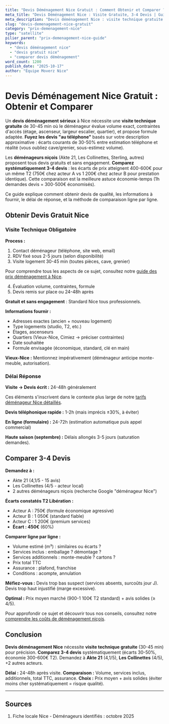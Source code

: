 ```yaml
---
title: "Devis Déménagement Nice Gratuit : Comment Obtenir et Comparer ? 2025"
meta_title: "Devis Déménagement Nice : Visite Gratuite, 3-4 Devis | Guide"
meta_description: "Devis déménagement Nice : visite technique gratuite obligatoire, comparer 3-4 devis (écarts 30-50%). Akte 21, Les Collinettes. Délai 24-48h. Guide."
slug: "devis-demenagement-nice-gratuit"
category: "prix-demenagement-nice"
type: "satellite"
pilier_parent: "prix-demenagement-nice-guide"
keywords:
  - "devis déménagement nice"
  - "devis gratuit nice"
  - "comparer devis déménagement"
word_count: 1200
publish_date: "2025-10-17"
author: "Équipe Moverz Nice"
---
```


# Devis Déménagement Nice Gratuit : Obtenir et Comparer

Un **devis déménagement sérieux** à Nice nécessite une **visite technique gratuite** de 30-45 min où le déménageur évalue volume exact, contraintes d'accès (étage, ascenseur, largeur escalier, quartier), et propose formule adaptée. **Fuyez les devis "au téléphone"** basés sur votre description approximative : écarts courants de 30-50% entre estimation téléphone et réalité (vous oubliez cave/grenier, sous-estimez volume).

Les **déménageurs niçois** (Akte 21, Les Collinettes, Sterling, autres) proposent tous devis gratuits et sans engagement. **Comparez systématiquement 3-4 devis** : les écarts de prix atteignent 400-600€ pour un même T2 (750€ chez acteur A vs 1 200€ chez acteur B pour prestation identique). Cette comparaison est la meilleure astuce économie-temps (1h demandes devis = 300-500€ économisés).

Ce guide explique comment obtenir devis de qualité, les informations à fournir, le délai de réponse, et la méthode de comparaison ligne par ligne.

## Obtenir Devis Gratuit Nice

### Visite Technique Obligatoire

**Process :**
1. Contact déménageur (téléphone, site web, email)
2. RDV fixé sous 2-5 jours (selon disponibilité)
3. Visite logement 30-45 min (toutes pièces, cave, grenier)

Pour comprendre tous les aspects de ce sujet, consultez notre [guide des prix déménagement à Nice](/blog/prix-demenagement/prix-demenagement-nice-guide).

4. Évaluation volume, contraintes, formule
5. Devis remis sur place ou 24-48h après

**Gratuit et sans engagement** : Standard Nice tous professionnels.

**Informations fournir :**
- Adresses exactes (ancien + nouveau logement)
- Type logements (studio, T2, etc.)
- Étages, ascenseurs
- Quartiers (Vieux-Nice, Cimiez → préciser contraintes)
- Date souhaitée
- Formule envisagée (économique, standard, clé en main)

**Vieux-Nice :** Mentionnez impérativement (déménageur anticipe monte-meuble, autorisation).

### Délai Réponse

**Visite → Devis écrit :** 24-48h généralement


Ces éléments s'inscrivent dans le contexte plus large de notre [tarifs déménageur Nice détaillés](/blog/prix-demenagement/prix-demenagement-nice-guide).

**Devis téléphonique rapide :** 1-2h (mais imprécis ±30%, à éviter)

**En ligne (formulaire) :** 24-72h (estimation automatique puis appel commercial)

**Haute saison (septembre) :** Délais allongés 3-5 jours (saturation demandes).

## Comparer 3-4 Devis

**Demandez à :**
- Akte 21 (4,1/5 - 15 avis)
- Les Collinettes (4/5 - acteur local)
- 2 autres déménageurs niçois (recherche Google "déménageur Nice")

**Écarts constatés T2 Libération :**
- Acteur A : 750€ (formule économique agressive)
- Acteur B : 1 050€ (standard fiable)
- Acteur C : 1 200€ (premium services)
- **Écart : 450€** (60%)

**Comparer ligne par ligne :**
- Volume estimé (m³) : similaires ou écarts ?
- Services inclus : emballage ? démontage ?
- Services additionnels : monte-meuble ? cartons ?
- Prix total TTC
- Assurance : plafond, franchise
- Conditions : acompte, annulation

**Méfiez-vous :** Devis trop bas suspect (services absents, surcoûts jour J). Devis trop haut injustifié (marge excessive).

**Optimal :** Prix moyen marché (900-1 100€ T2 standard) + avis solides (≥ 4/5).


Pour approfondir ce sujet et découvrir tous nos conseils, consultez notre [comprendre les coûts de déménagement niçois](/blog/prix-demenagement/prix-demenagement-nice-guide).

## Conclusion

**Devis déménagement Nice** nécessite **visite technique gratuite** (30-45 min) pour précision. **Comparez 3-4 devis** systématiquement (écarts 30-50%, économie 300-600€ T2). Demandez à **Akte 21** (4,1/5), **Les Collinettes** (4/5), +2 autres acteurs.

**Délai :** 24-48h après visite. **Comparaison :** Volume, services inclus, additionnels, total TTC, assurance. **Choix :** Prix moyen + avis solides (éviter moins cher systématiquement = risque qualité).

---

## Sources

1. Fiche locale Nice - Déménageurs identifiés : octobre 2025


